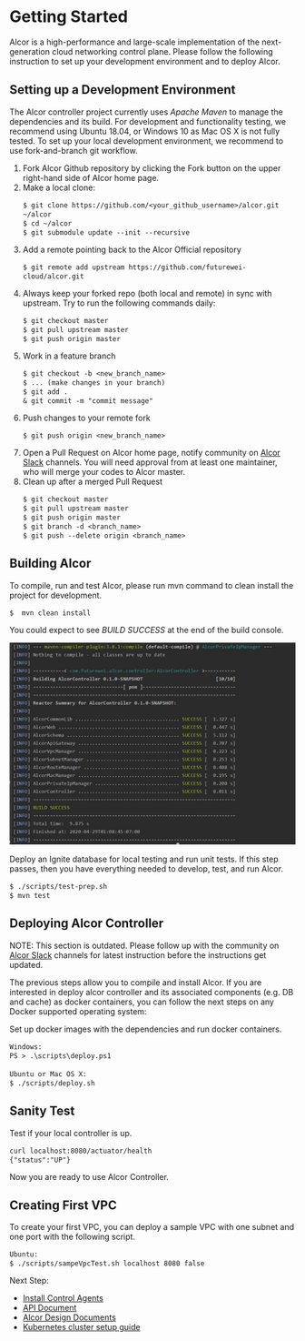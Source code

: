# Getting Started

Alcor is a high-performance and large-scale implementation of the next-generation cloud networking control plane.
Please follow the following instruction to set up your development environment and to deploy Alcor.

## Setting up a Development Environment

The Alcor controller project currently uses _Apache Maven_ to manage the dependencies and its build.
For development and functionality testing, we recommend using Ubuntu 18.04, or Windows 10 
as Mac OS X is not fully tested.
To set up your local development environment, we recommend to use fork-and-branch git workflow.

1. Fork Alcor Github repository by clicking the Fork button on the upper right-hand side of Alcor home page.
2. Make a local clone:
    ```
    $ git clone https://github.com/<your_github_username>/alcor.git ~/alcor
    $ cd ~/alcor
    $ git submodule update --init --recursive
    ```
3. Add a remote pointing back to the Alcor Official repository
    ```
    $ git remote add upstream https://github.com/futurewei-cloud/alcor.git
    ```
4. Always keep your forked repo (both local and remote) in sync with upstream. Try to run the following commands daily:
    ```
    $ git checkout master
    $ git pull upstream master
    $ git push origin master
    ```
5. Work in a feature branch
    ```
    $ git checkout -b <new_branch_name>
    $ ... (make changes in your branch)
    $ git add .
    & git commit -m "commit message"
    ```
6. Push changes to your remote fork
    ```
    $ git push origin <new_branch_name>
    ```
7. Open a Pull Request on Alcor home page, notify community on [Alcor Slack](https://alcor-networking.slack.com/) channels.
You will need approval from at least one maintainer, who will merge your codes to Alcor master.
8. Clean up after a merged Pull Request
    ```
    $ git checkout master
    $ git pull upstream master
    $ git push origin master
    $ git branch -d <branch_name>
    $ git push --delete origin <branch_name>
    ```

## Building Alcor

To compile, run and test Alcor, please run mvn command to clean install the project for development.
```
$  mvn clean install
```

You could expect to see _BUILD SUCCESS_ at the end of the build console.

![Alcor Build](modules/ROOT/images/alcor_build.JPG)

Deploy an Ignite database for local testing and run unit tests.
If this step passes, then you have everything needed to develop, test, and run Alcor.
```
$ ./scripts/test-prep.sh
$ mvn test
```

## Deploying Alcor Controller

NOTE: This section is outdated. Please follow up with the community on [Alcor Slack](https://alcor-networking.slack.com/) channels
for latest instruction before the instructions get updated.

The previous steps allow you to compile and install Alcor.
If you are interested in deploy alcor controller and its associated components (e.g. DB and cache) as docker containers,
you can follow the next steps on any Docker supported operating system:

Set up docker images with the dependencies and run docker containers.
```
Windows:
PS > .\scripts\deploy.ps1

Ubuntu or Mac OS X:
$ ./scripts/deploy.sh
```

## Sanity Test

Test if your local controller is up.
```
curl localhost:8080/actuator/health
{"status":"UP"}
```
Now you are ready to use Alcor Controller.


## Creating First VPC

To create your first VPC, you can deploy a sample VPC with one subnet and one port with the following script.
```
Ubuntu:
$ ./scripts/sampeVpcTest.sh localhost 8080 false
```

Next Step:
- [Install Control Agents](https://github.com/futurewei-cloud/alcor-control-agent/blob/master/src/README.md)
- [API Document](./apis/index.adoc)
- [Alcor Design Documents](./design/table_of_content.adoc)
- [Kubernetes cluster setup guide](https://github.com/futurewei-cloud/alcor-int/wiki/K8s-Cluster-Setup-Guide-with-Mizar-MP)
